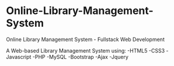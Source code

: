 # Online-Library-Management-System
Online Library Management System - Fullstack Web Development

A Web-based Library Management System using:
-HTML5
-CSS3
-Javascript
-PHP
-MySQL
-Bootstrap
-Ajax
-Jquery
